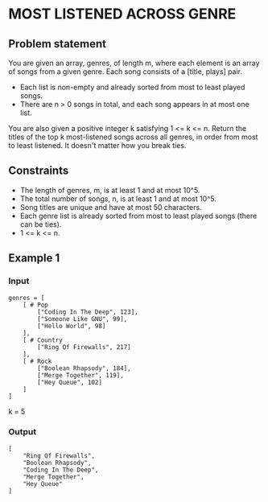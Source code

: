 # MOST LISTENED ACROSS GENRE

## Problem statement

You are given an array, genres, of length m, where each element is an array of songs from a given genre. Each song
consists of a [title, plays] pair.

- Each list is non-empty and already sorted from most to least played songs.
- There are n > 0 songs in total, and each song appears in at most one list.

You are also given a positive integer k satisfying 1 <= k <= n. Return the titles of the top k most-listened songs
across all genres, in order from most to least listened. It doesn't matter how you break ties.

## Constraints

- The length of genres, m, is at least 1 and at most 10^5.
- The total number of songs, n, is at least 1 and at most 10^5.
- Song titles are unique and have at most 50 characters.
- Each genre list is already sorted from most to least played songs (there can be ties).
- 1 <= k <= n.

## Example 1

### Input

```
genres = [
    [ # Pop
        ["Coding In The Deep", 123],
        ["Someone Like GNU", 99],
        ["Hello World", 98]
    ],
    [ # Country
        ["Ring Of Firewalls", 217]
    ],
    [ # Rock
        ["Boolean Rhapsody", 184],
        ["Merge Together", 119],
        ["Hey Queue", 102]
    ]
]
```

k = 5

### Output

```
[
    "Ring Of Firewalls",
    "Boolean Rhapsody",
    "Coding In The Deep",
    "Merge Together",
    "Hey Queue"
]
```